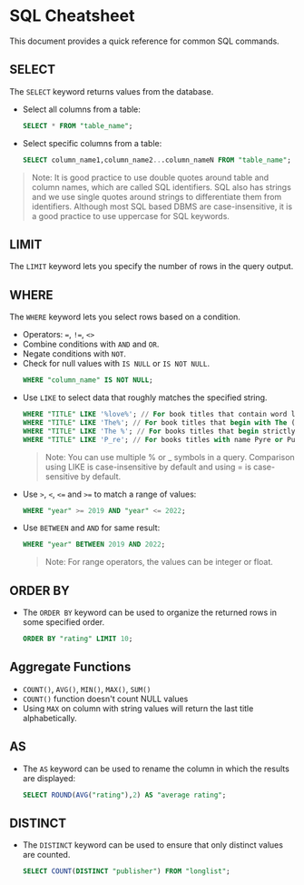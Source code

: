 <!-- SELECT keyword returns values from the database
SELECT * FROM "table_name"; //Selects all the columns 
SELECT column_name1,column_name2...column_nameN FROM "table_name"; //Selects specified columns

// It is good practice to use double quotes around table and column names, which are called SQL identifiers.
// SQL also has strings and we use single quotes around strings to differentiate them from identifiers.
// Although most SQL based DBMS are case-insensitive, it is a good practice to use uppercase for SQL keywords.

Limit <number> at end lets you specify the number of rows in the query output.
WHERE <condition> lets you select rows based on a condition.
    - Operators: = ("equals to"), != ("not equal to"), <> ("not equal to")
    - You can combine with AND and OR.
    - You can use NOT .
    - You can use IS NULL or IS NOT NULL in conditionals as well.
        -- Eg: WHERE "column_name" IS NOT NULL;
    - LIKE keyword can be used to select data that roughly matches the specified string.
        -- WHERE "TITLE" LIKE '%love%'; // For book titles that contain word love
        -- WHERE "TITLE" LIKE 'The%'; // For book titles that begin with The (or They or These or Their and so on)
        -- WHERE "TITLE" LIKE 'The %'; // For books titles that begin strictly with The 
        -- WHERE "TITLE" LIKE 'P_re'; // For books titles with name Pyre or Pure or Pire or.. 
        -- You can use multiple % or _ symbols in a query
        -- Comparision using LIKE is case-insensitive by default and using = is case-sensitive by default.
    - Operators >,<,<= and >= can be used to match a range of values:
        -- WHERE "year" >= 2019 AND "year" <= 2022;
    - You can also use BETWEEN and AND for same result:
        -- WHERE "year" BETWEEN 2019 AND 2022;
    - For range operators, the values can be integer or float

ORDER BY <column_name> <ASC/DESC> can be used to organize the returned rows in some specified order.
    - ORDER BY "rating" LIMIT 10;

Aggregate functions:
    - COUNT(), AVG(), MIN(), MAX(), SUM()
    - COUNT() function doesn't count NULL values
    - Using MAX on column with string values will return the last title alphabetically.

AS keyword can be used to rename the column in which the results are displayed.
    - SELECT ROUND(AVG("rating"),2) AS "average rating";

DISTINCT keyword can be used to ensure that only distinct values are counted.
    - SELECT COUNT(DISTINCT "publisher") FROM "longlist"; -->


# SQL Cheatsheet

This document provides a quick reference for common SQL commands.

## SELECT

The `SELECT` keyword returns values from the database.

- Select all columns from a table:
    ```sql
    SELECT * FROM "table_name";
    ```
- Select specific columns from a table:
    ```sql
    SELECT column_name1,column_name2...column_nameN FROM "table_name";
    ```

> Note: It is good practice to use double quotes around table and column names, which are called SQL identifiers. SQL also has strings and we use single quotes around strings to differentiate them from identifiers. Although most SQL based DBMS are case-insensitive, it is a good practice to use uppercase for SQL keywords.

## LIMIT

The `LIMIT` keyword lets you specify the number of rows in the query output.

## WHERE

The `WHERE` keyword lets you select rows based on a condition.

- Operators: `=`, `!=`, `<>`
- Combine conditions with `AND` and `OR`.
- Negate conditions with `NOT`.
- Check for null values with `IS NULL` or `IS NOT NULL`.
    ```sql
    WHERE "column_name" IS NOT NULL;
    ```
- Use `LIKE` to select data that roughly matches the specified string.
    ```sql
    WHERE "TITLE" LIKE '%love%'; // For book titles that contain word love
    WHERE "TITLE" LIKE 'The%'; // For book titles that begin with The (or They or These or Their and so on)
    WHERE "TITLE" LIKE 'The %'; // For books titles that begin strictly with The 
    WHERE "TITLE" LIKE 'P_re'; // For books titles with name Pyre or Pure or Pire or.. 
    ```
    > Note: You can use multiple % or _ symbols in a query. Comparison using LIKE is case-insensitive by default and using = is case-sensitive by default.
- Use `>`, `<`, `<=` and `>=` to match a range of values:
    ```sql
    WHERE "year" >= 2019 AND "year" <= 2022;
    ```
- Use `BETWEEN` and `AND` for same result:
    ```sql
    WHERE "year" BETWEEN 2019 AND 2022;
    ```
    > Note: For range operators, the values can be integer or float.

## ORDER BY

- The `ORDER BY` keyword can be used to organize the returned rows in some specified order.
    ```sql
    ORDER BY "rating" LIMIT 10;
    ```

## Aggregate Functions

- `COUNT()`, `AVG()`, `MIN()`, `MAX()`, `SUM()`
- `COUNT()` function doesn't count NULL values
- Using `MAX` on column with string values will return the last title alphabetically.

## AS

- The `AS` keyword can be used to rename the column in which the results are displayed:
    ```sql
    SELECT ROUND(AVG("rating"),2) AS "average rating";
    ```

## DISTINCT

- The `DISTINCT` keyword can be used to ensure that only distinct values are counted.
    ```sql
    SELECT COUNT(DISTINCT "publisher") FROM "longlist";
    ```

